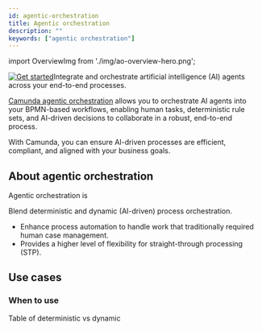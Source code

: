 ```yaml
---
id: agentic-orchestration
title: Agentic orchestration
description: ""
keywords: ["agentic orchestration"]
---
```


import OverviewImg from './img/ao-overview-hero.png';



<p><a title="Find a Camunda connector" href="../out-of-the-box-connectors/available-connectors-overview"><img src={OverviewImg} alt="Get started" style={{border:0,padding:0,paddingLeft:20,margin:0,float: 'right', width: '50%'}} className="fade-in-top-image"/></a>Integrate and orchestrate artificial intelligence (AI) agents across your end-to-end processes.</p>

[Camunda agentic orchestration](https://camunda.com/agentic-orchestration/) allows you to orchestrate AI agents into your BPMN-based workflows, enabling human tasks, deterministic rule sets, and AI-driven decisions to collaborate in a robust, end-to-end process.

With Camunda, you can ensure AI-driven processes are efficient, compliant, and aligned with your business goals.

## About agentic orchestration

Agentic orchestration is

Blend deterministic and dynamic (AI-driven) process orchestration.
- Enhance process automation to handle work that traditionally required human case management.
- Provides a higher level of flexibility for straight-through processing (STP).

## Use cases

### When to use

Table of deterministic vs dynamic

